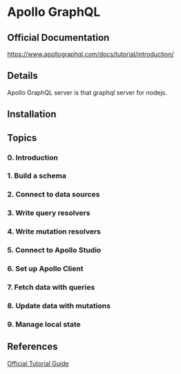 # Apollo GraphQL

## Official Documentation

https://www.apollographql.com/docs/tutorial/introduction/

## Details

Apollo GraphQL server is that graphql server for nodejs.

## Installation

## Topics

### 0. Introduction

### 1. Build a schema

### 2. Connect to data sources

### 3. Write query resolvers

### 4. Write mutation resolvers

### 5. Connect to Apollo Studio

### 6. Set up Apollo Client

### 7. Fetch data with queries

### 8. Update data with mutations

### 9. Manage local state

## References

[Official Tutorial Guide](https://www.apollographql.com/docs/tutorial/introduction/)
